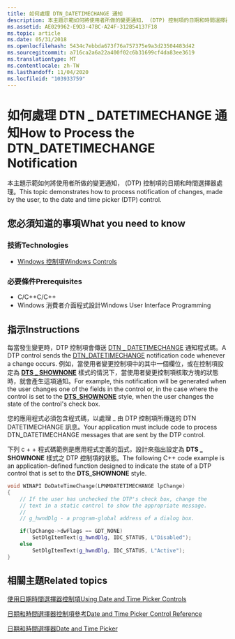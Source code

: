 ```yaml
---
title: 如何處理 DTN_DATETIMECHANGE 通知
description: 本主題示範如何將使用者所做的變更通知， (DTP) 控制項的日期和時間選擇器處理。
ms.assetid: AE029962-E9D3-47BC-A24F-312B54137F18
ms.topic: article
ms.date: 05/31/2018
ms.openlocfilehash: 5434c7ebbda673f76a757375e9a3d23504483d42
ms.sourcegitcommit: a716ca2a6a22a400f02c6b31699cf4da83ee3619
ms.translationtype: MT
ms.contentlocale: zh-TW
ms.lasthandoff: 11/04/2020
ms.locfileid: "103933759"
---
```

# <a name="how-to-process-the-dtn_datetimechange-notification"></a><span data-ttu-id="05755-103">如何處理 DTN \_ DATETIMECHANGE 通知</span><span class="sxs-lookup"><span data-stu-id="05755-103">How to Process the DTN\_DATETIMECHANGE Notification</span></span>

<span data-ttu-id="05755-104">本主題示範如何將使用者所做的變更通知， (DTP) 控制項的日期和時間選擇器處理。</span><span class="sxs-lookup"><span data-stu-id="05755-104">This topic demonstrates how to process notification of changes, made by the user, to the date and time picker (DTP) control.</span></span>

## <a name="what-you-need-to-know"></a><span data-ttu-id="05755-105">您必須知道的事項</span><span class="sxs-lookup"><span data-stu-id="05755-105">What you need to know</span></span>

### <a name="technologies"></a><span data-ttu-id="05755-106">技術</span><span class="sxs-lookup"><span data-stu-id="05755-106">Technologies</span></span>

-   [<span data-ttu-id="05755-107">Windows 控制項</span><span class="sxs-lookup"><span data-stu-id="05755-107">Windows Controls</span></span>](window-controls.md)

### <a name="prerequisites"></a><span data-ttu-id="05755-108">必要條件</span><span class="sxs-lookup"><span data-stu-id="05755-108">Prerequisites</span></span>

-   <span data-ttu-id="05755-109">C/C++</span><span class="sxs-lookup"><span data-stu-id="05755-109">C/C++</span></span>
-   <span data-ttu-id="05755-110">Windows 消費者介面程式設計</span><span class="sxs-lookup"><span data-stu-id="05755-110">Windows User Interface Programming</span></span>

## <a name="instructions"></a><span data-ttu-id="05755-111">指示</span><span class="sxs-lookup"><span data-stu-id="05755-111">Instructions</span></span>


<span data-ttu-id="05755-112">每當發生變更時，DTP 控制項會傳送 [DTN \_ DATETIMECHANGE](dtn-datetimechange.md) 通知程式碼。</span><span class="sxs-lookup"><span data-stu-id="05755-112">A DTP control sends the [DTN\_DATETIMECHANGE](dtn-datetimechange.md) notification code whenever a change occurs.</span></span> <span data-ttu-id="05755-113">例如，當使用者變更控制項中的其中一個欄位，或在控制項設定為 [**DTS \_ SHOWNONE**](date-and-time-picker-control-styles.md) 樣式的情況下，當使用者變更控制項核取方塊的狀態時，就會產生這項通知。</span><span class="sxs-lookup"><span data-stu-id="05755-113">For example, this notification will be generated when the user changes one of the fields in the control or, in the case where the control is set to the [**DTS\_SHOWNONE**](date-and-time-picker-control-styles.md) style, when the user changes the state of the control's check box.</span></span>

<span data-ttu-id="05755-114">您的應用程式必須包含程式碼，以處理 \_ 由 DTP 控制項所傳送的 DTN DATETIMECHANGE 訊息。</span><span class="sxs-lookup"><span data-stu-id="05755-114">Your application must include code to process DTN\_DATETIMECHANGE messages that are sent by the DTP control.</span></span>

<span data-ttu-id="05755-115">下列 c + + 程式碼範例是應用程式定義的函式，設計來指出設定為 **DTS \_ SHOWNONE** 樣式之 DTP 控制項的狀態。</span><span class="sxs-lookup"><span data-stu-id="05755-115">The following C++ code example is an application-defined function designed to indicate the state of a DTP control that is set to the **DTS\_SHOWNONE** style.</span></span>



```C++
void WINAPI DoDateTimeChange(LPNMDATETIMECHANGE lpChange)
{
    // If the user has unchecked the DTP's check box, change the
    // text in a static control to show the appropriate message.
    //
    // g_hwndDlg - a program-global address of a dialog box.

    if(lpChange->dwFlags == GDT_NONE)
        SetDlgItemText(g_hwndDlg, IDC_STATUS, L"Disabled");
    else
        SetDlgItemText(g_hwndDlg, IDC_STATUS, L"Active");
}
```



## <a name="related-topics"></a><span data-ttu-id="05755-116">相關主題</span><span class="sxs-lookup"><span data-stu-id="05755-116">Related topics</span></span>

<dl> <dt>

[<span data-ttu-id="05755-117">使用日期時間選擇器控制項</span><span class="sxs-lookup"><span data-stu-id="05755-117">Using Date and Time Picker Controls</span></span>](using-date-and-time-picker.md)
</dt> <dt>

[<span data-ttu-id="05755-118">日期和時間選擇器控制項參考</span><span class="sxs-lookup"><span data-stu-id="05755-118">Date and Time Picker Control Reference</span></span>](bumper-date-and-time-picker-date-and-time-picker-control-reference.md)
</dt> <dt>

[<span data-ttu-id="05755-119">日期和時間選擇器</span><span class="sxs-lookup"><span data-stu-id="05755-119">Date and Time Picker</span></span>](date-and-time-picker-control-reference.md)
</dt> </dl>

 

 




